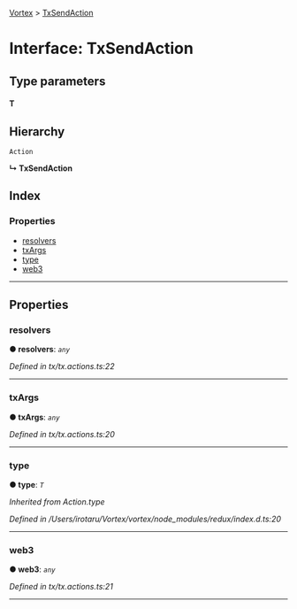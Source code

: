 [Vortex](../README.md) > [TxSendAction](../interfaces/txsendaction.md)

# Interface: TxSendAction

## Type parameters
#### T 
## Hierarchy

 `Action`

**↳ TxSendAction**

## Index

### Properties

* [resolvers](txsendaction.md#resolvers)
* [txArgs](txsendaction.md#txargs)
* [type](txsendaction.md#type)
* [web3](txsendaction.md#web3)

---

## Properties

<a id="resolvers"></a>

###  resolvers

**● resolvers**: *`any`*

*Defined in tx/tx.actions.ts:22*

___
<a id="txargs"></a>

###  txArgs

**● txArgs**: *`any`*

*Defined in tx/tx.actions.ts:20*

___
<a id="type"></a>

###  type

**● type**: *`T`*

*Inherited from Action.type*

*Defined in /Users/irotaru/Vortex/vortex/node_modules/redux/index.d.ts:20*

___
<a id="web3"></a>

###  web3

**● web3**: *`any`*

*Defined in tx/tx.actions.ts:21*

___


